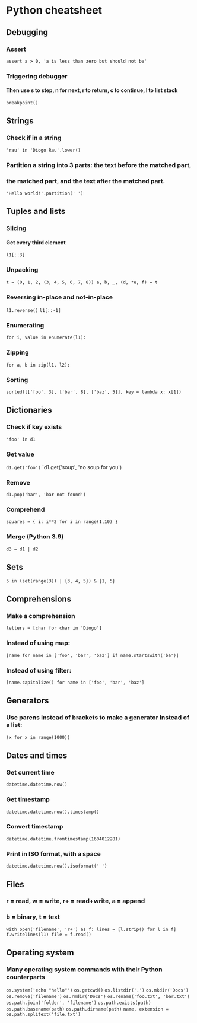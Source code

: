 # Python cheatsheet

## Debugging
### Assert
`assert a > 0, 'a is less than zero but should not be'`

### Triggering debugger
#### Then use s to step, n for next, r to return, c to continue, l to list stack
`breakpoint()`


## Strings
### Check if in a string
`'rau' in 'Diogo Rau'.lower()`

### Partition a string into 3 parts: the text before the matched part,
### the matched part, and the text after the matched part.
`'Hello world!'.partition(' ')`

## Tuples and lists

### Slicing
#### Get every third element
`l1[::3]`

### Unpacking
`
t = (0, 1, 2, (3, 4, 5, 6, 7, 8))
a, b, _, (d, *e, f) = t
`

### Reversing in-place and not-in-place
`l1.reverse()`
`l1[::-1]`

### Enumerating
`for i, value in enumerate(l1):`

### Zipping
`for a, b in zip(l1, l2):`

### Sorting
`sorted([['foo', 3], ['bar', 8], ['baz', 5]], key = lambda x: x[1])`

## Dictionaries

### Check if key exists
`'foo' in d1`

### Get value
`d1.get('foo')`
`d1.get('soup', 'no soup for you')

### Remove
`d1.pop('bar', 'bar not found')`

### Comprehend
`squares = { i: i**2 for i in range(1,10) }`

### Merge (Python 3.9)
`d3 = d1 | d2`


## Sets
`5 in (set(range(3)) | {3, 4, 5}) & {1, 5}`

## Comprehensions

### Make a comprehension
`letters = [char for char in 'Diogo']`

### Instead of using map:
`[name for name in ['foo', 'bar', 'baz'] if name.startswith('ba')]`

### Instead of using filter:
`[name.capitalize() for name in ['foo', 'bar', 'baz']`

## Generators
### Use parens instead of brackets to make a generator instead of a list:
`(x for x in range(1000))`

## Dates and times
### Get current time
`datetime.datetime.now()`

### Get timestamp
`datetime.datetime.now().timestamp()`

### Convert timestamp
`datetime.datetime.fromtimestamp(1604012281)`

### Print in ISO format, with a space
`datetime.datetime.now().isoformat(' ')`

## Files
### r = read, w = write, r+ = read+write, a = append
### b = binary, t = text
`with open('filename', 'r+') as f:
  lines = [l.strip() for l in f]
  f.writelines(l1)
  file = f.read()`

## Operating system
### Many operating system commands with their Python counterparts
`os.system('echo "hello"')`
`os.getcwd()`
`os.listdir('.')`
`os.mkdir('Docs')`
`os.remove('filename')`
`os.rmdir('Docs')`
`os.rename('foo.txt', 'bar.txt')`
`os.path.join('folder', 'filename')`
`os.path.exists(path)`
`os.path.basename(path)`
`os.path.dirname(path)`
`name, extension = os.path.splitext('file.txt')`
